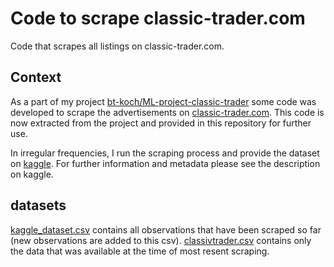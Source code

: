 # Code to scrape classic-trader.com

Code that scrapes all listings on classic-trader.com.

## Context

As a part of my project [bt-koch/ML-project-classic-trader](https://github.com/bt-koch/ML-project-classic-trader) some code was developed to scrape the advertisements on [classic-trader.com](https://www.classic-trader.com/uk/cars). This code is now extracted from the project and provided in this repository for further use.

In irregular frequencies, I run the scraping process and provide the dataset on [kaggle](https://www.kaggle.com/datasets/btkoch/used-cars-data-scraped-from-classictradercom). For further information and metadata please see the description on kaggle.

## datasets
[kaggle_dataset.csv](https://github.com/bt-koch/scrape-classictrader/blob/main/kaggle_dataset.csv) contains all observations that have been scraped so far (new observations are added to this csv).
[classivtrader.csv](https://github.com/bt-koch/scrape-classictrader/blob/main/classictrader.csv) contains only the data that was available at the time of most resent scraping.
